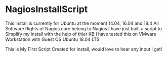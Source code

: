 # NagiosInstallScript
This install is currently for Ubuntu at the moment 14.04, 16.04 and 18.4
All Software Rights of Nagios core belong to Nagios
I have just built a script to Simplify my install with the help of thier KB
I have tested this on VMware Workstation with Guest OS Ubuntu 18.04 LTS

This is My First Script Created for install, would love to hear any input I get!
